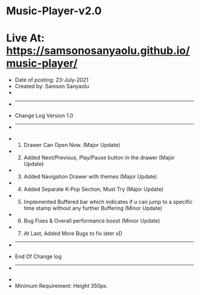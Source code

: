 # Music-Player-v2.0 

# Live At: https://samsonosanyaolu.github.io/music-player/

* Date of posting: 23-July-2021
* Created by: Samson Sanyaolu
*
* --------------------------
* Change Log Version 1.0
* --------------------------
* 1. Drawer Can Open Now. (Major Update)
* 2. Added Next/Previous, Play/Pause button in the drawer (Major Update)
* 3. Added Navigation Drawer with themes (Major Update)
* 4. Added Separate K-Pop Section, Must Try (Major Update)
* 5. Implemented Buffered bar which indicates if u can jump to a specific time stamp without any further Buffering (Minor Update)
* 6. Bug Fixes & Overall performance boost (Minior Update)
* 7. At Last, Added More Bugs to fix later xD
* --------------------------
* End Of Change log
* --------------------------
*
* Minimum Requirement: Height 350px.
